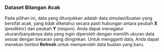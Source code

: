 
### Dataset Bilangan Acak

Pada pilihan ini, data yang ditunjukkan adalah data simulasi/buatan yang bersifat acak, yang tidak diketahui secara pasti hubungan antara peubah **X** (prediktor) dan peubah **Y** (respon). Anda dapat menagatur ukuran/banyaknya data yang ingin diperoleh dengan memilih ukuran data sesuai dengan besaran yang diinginkan. Untuk mengganti data, Anda dapat menekan tombol **Refresh** untuk memperoleh data buatan yang baru.